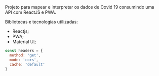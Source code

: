 
Projeto para mapear e interpretar os dados de Covid 19 consumindo uma API com ReactJS e PWA.


Bibliotecas e tecnologias utilizadas:
- Reactjs;
- PWA;
- Material UI;

```javascript
const headers = {
  method: 'get',
  mode: 'cors',
  cache: 'default'
}
```
